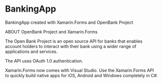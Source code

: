 # BankingApp
BankingApp created with Xamarin.Forms and OpenBank Project

ABOUT OpenBank Project and Xamarin.Forms

The Open Bank Project is an open source API for banks that enables account holders to interact with their bank using a wider range of applications and services.

The API uses OAuth 1.0 authentication.

Xamarin.Forms now comes with Visual Studio. Use the Xamarin.Forms API to quickly build native apps for iOS, Android and Windows completely in C#. 

